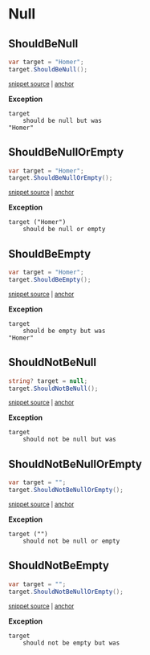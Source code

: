 # Null


## ShouldBeNull

<!-- snippet: StringExamples.ShouldBeNull.codeSample.approved.cs -->
<a id='6818dbd1'></a>
```cs
var target = "Homer";
target.ShouldBeNull();
```
<sup><a href='/src/DocumentationExamples/CodeExamples/StringExamples.ShouldBeNull.codeSample.approved.cs#L1-L2' title='Snippet source file'>snippet source</a> | <a href='#6818dbd1' title='Start of snippet'>anchor</a></sup>
<!-- endSnippet -->

**Exception**

<!-- include: StringExamples.ShouldBeNull.exceptionText.approved.txt -->
```
target
    should be null but was
"Homer"
```
<!-- endInclude -->


## ShouldBeNullOrEmpty

<!-- snippet: StringExamples.ShouldBeNullOrEmpty.codeSample.approved.cs -->
<a id='c9d185c9'></a>
```cs
var target = "Homer";
target.ShouldBeNullOrEmpty();
```
<sup><a href='/src/DocumentationExamples/CodeExamples/StringExamples.ShouldBeNullOrEmpty.codeSample.approved.cs#L1-L2' title='Snippet source file'>snippet source</a> | <a href='#c9d185c9' title='Start of snippet'>anchor</a></sup>
<!-- endSnippet -->

**Exception**

<!-- include: StringExamples.ShouldBeNullOrEmpty.exceptionText.approved.txt -->
```
target ("Homer")
    should be null or empty
```
<!-- endInclude -->


## ShouldBeEmpty

<!-- snippet: StringExamples.ShouldBeEmpty.codeSample.approved.cs -->
<a id='60973bb0'></a>
```cs
var target = "Homer";
target.ShouldBeEmpty();
```
<sup><a href='/src/DocumentationExamples/CodeExamples/StringExamples.ShouldBeEmpty.codeSample.approved.cs#L1-L2' title='Snippet source file'>snippet source</a> | <a href='#60973bb0' title='Start of snippet'>anchor</a></sup>
<!-- endSnippet -->

**Exception**

<!-- include: StringExamples.ShouldBeEmpty.exceptionText.approved.txt -->
```
target
    should be empty but was
"Homer"
```
<!-- endInclude -->


## ShouldNotBeNull

<!-- snippet: StringExamples.ShouldNotBeNull.codeSample.approved.cs -->
<a id='c95659f4'></a>
```cs
string? target = null;
target.ShouldNotBeNull();
```
<sup><a href='/src/DocumentationExamples/CodeExamples/StringExamples.ShouldNotBeNull.codeSample.approved.cs#L1-L2' title='Snippet source file'>snippet source</a> | <a href='#c95659f4' title='Start of snippet'>anchor</a></sup>
<!-- endSnippet -->

**Exception**

<!-- include: StringExamples.ShouldNotBeNull.exceptionText.approved.txt -->
```
target
    should not be null but was
```
<!-- endInclude -->


## ShouldNotBeNullOrEmpty

<!-- snippet: StringExamples.ShouldNotBeNullOrEmpty.codeSample.approved.cs -->
<a id='9f26188e'></a>
```cs
var target = "";
target.ShouldNotBeNullOrEmpty();
```
<sup><a href='/src/DocumentationExamples/CodeExamples/StringExamples.ShouldNotBeNullOrEmpty.codeSample.approved.cs#L1-L2' title='Snippet source file'>snippet source</a> | <a href='#9f26188e' title='Start of snippet'>anchor</a></sup>
<!-- endSnippet -->

**Exception**

<!-- include: StringExamples.ShouldNotBeNullOrEmpty.exceptionText.approved.txt -->
```
target ("")
    should not be null or empty
```
<!-- endInclude -->


## ShouldNotBeEmpty

<!-- snippet: StringExamples.ShouldNotBeNullOrEmpty.codeSample.approved.cs -->
<a id='9f26188e'></a>
```cs
var target = "";
target.ShouldNotBeNullOrEmpty();
```
<sup><a href='/src/DocumentationExamples/CodeExamples/StringExamples.ShouldNotBeNullOrEmpty.codeSample.approved.cs#L1-L2' title='Snippet source file'>snippet source</a> | <a href='#9f26188e' title='Start of snippet'>anchor</a></sup>
<!-- endSnippet -->

**Exception**

<!-- include: StringExamples.ShouldNotBeEmpty.exceptionText.approved.txt -->
```
target
    should not be empty but was
```
<!-- endInclude -->

